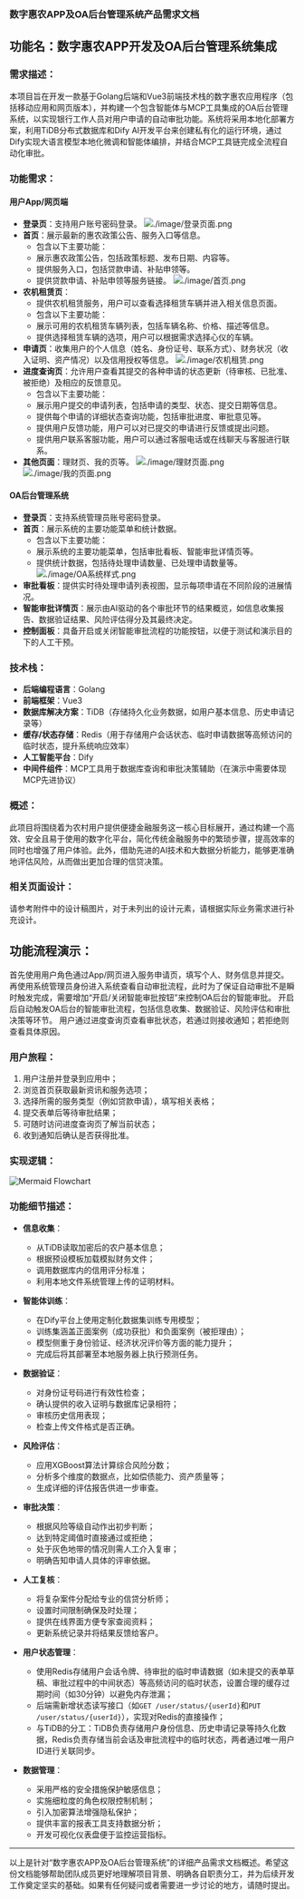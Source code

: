 ### 数字惠农APP及OA后台管理系统产品需求文档

## 功能名：数字惠农APP开发及OA后台管理系统集成

### 需求描述：
本项目旨在开发一款基于Golang后端和Vue3前端技术栈的数字惠农应用程序（包括移动应用和网页版本），并构建一个包含智能体与MCP工具集成的OA后台管理系统，以实现银行工作人员对用户申请的自动审批功能。系统将采用本地化部署方案，利用TiDB分布式数据库和Dify AI开发平台来创建私有化的运行环境，通过Dify实现大语言模型本地化微调和智能体编排，并结合MCP工具链完成全流程自动化审批。

### 功能需求：

#### 用户App/网页端
- **登录页**：支持用户账号密码登录。
  ![./image/登录页面.png](./image/登录页面.png)
- **首页**：展示最新的惠农政策公告、服务入口等信息。
  - 包含以下主要功能：
  - 展示惠农政策公告，包括政策标题、发布日期、内容等。
  - 提供服务入口，包括贷款申请、补贴申领等。
  - 提供贷款申请、补贴申领等服务链接。
  ![./image/首页.png](./image/首页.png)
- **农机租赁页**：
  - 提供农机租赁服务，用户可以查看选择租赁车辆并进入相关信息页面。
  - 包含以下主要功能：
  - 展示可用的农机租赁车辆列表，包括车辆名称、价格、描述等信息。
  - 提供选择租赁车辆的选项，用户可以根据需求选择心仪的车辆。
- **申请页**：收集用户的个人信息（姓名、身份证号、联系方式）、财务状况（收入证明、资产情况）以及信用授权等信息。
  ![./image/农机租赁.png](./image/农机租赁.png)
- **进度查询页**：允许用户查看其提交的各种申请的状态更新（待审核、已批准、被拒绝）及相应的反馈意见。
  - 包含以下主要功能：
  - 展示用户提交的申请列表，包括申请的类型、状态、提交日期等信息。
  - 提供每个申请的详细状态查询功能，包括审批进度、审批意见等。
  - 提供用户反馈功能，用户可以对已提交的申请进行反馈或提出问题。
  - 提供用户联系客服功能，用户可以通过客服电话或在线聊天与客服进行联系。
- **其他页面**：理财页、我的页等。
  ![./image/理财页面.png](./image/理财页面.png)
  ![./image/我的页面.png](./image/我的页面.png)

#### OA后台管理系统
- **登录页**：支持系统管理员账号密码登录。
- **首页**：展示系统的主要功能菜单和统计数据。
  - 包含以下主要功能：
  - 展示系统的主要功能菜单，包括审批看板、智能审批详情页等。
  - 提供统计数据，包括待处理申请数量、已处理申请数量等。
  ![./image/OA系统样式.png](./image/OA系统样式.png)
- **审批看板**：提供实时待处理申请列表视图，显示每项申请在不同阶段的进展情况。
- **智能审批详情页**：展示由AI驱动的各个审批环节的结果概览，如信息收集报告、数据验证结果、风险评估得分及其最终决定。
- **控制面板**：具备开启或关闭智能审批流程的功能按钮，以便于测试和演示目的下的人工干预。

### 技术栈：
- **后端编程语言**：Golang
- **前端框架**：Vue3
- **数据库解决方案**：TiDB（存储持久化业务数据，如用户基本信息、历史申请记录等）
- **缓存/状态存储**：Redis（用于存储用户会话状态、临时申请数据等高频访问的临时状态，提升系统响应效率）
- **人工智能平台**：Dify
- **中间件组件**：MCP工具用于数据库查询和审批决策辅助（在演示中需要体现MCP先进协议）

### 概述：
此项目将围绕着为农村用户提供便捷金融服务这一核心目标展开，通过构建一个高效、安全且易于使用的数字化平台，简化传统金融服务中的繁琐步骤，提高效率的同时也增强了用户体验。此外，借助先进的AI技术和大数据分析能力，能够更准确地评估风险，从而做出更加合理的信贷决策。

### 相关页面设计：
请参考附件中的设计稿图片，对于未列出的设计元素，请根据实际业务需求进行补充设计。

## 功能流程演示：
首先使用用户角色通过App/网页进入服务申请页，填写个人、财务信息并提交。
再使用系统管理员身份进入系统查看自动审批流程，此时为了保证自动审批不是瞬时触发完成，需要增加“开启/关闭智能审批按钮”来控制OA后台的智能审批。
开启后自动触发OA后台的智能审批流程，包括信息收集、数据验证、风险评估和审批决策等环节。
用户通过进度查询页查看审批状态，若通过则接收通知；若拒绝则查看具体原因。

### 用户旅程：
1. 用户注册并登录到应用中；
2. 浏览首页获取最新资讯和服务选项；
3. 选择所需的服务类型（例如贷款申请），填写相关表格；
4. 提交表单后等待审批结果；
5. 可随时访问进度查询页了解当前状态；
6. 收到通知后确认是否获得批准。

### 实现逻辑：
![Mermaid Flowchart](https://mermaid-js.github.io/mermaid-live-editor/#/edit/<flowchart_TD%0A...>)

### 功能细节描述：

- **信息收集**：
  - 从TiDB读取加密后的农户基本信息；
  - 根据预设模板加载模拟财务文件；
  - 调用数据库内的信用评分标准；
  - 利用本地文件系统管理上传的证明材料。

- **智能体训练**：
  - 在Dify平台上使用定制化数据集训练专用模型；
  - 训练集涵盖正面案例（成功获批）和负面案例（被拒理由）；
  - 模型侧重于身份验证、经济状况评价等方面的能力提升；
  - 完成后将其部署至本地服务器上执行预测任务。

- **数据验证**：
  - 对身份证号码进行有效性检查；
  - 确认提供的收入证明与数据库记录相符；
  - 审核历史信用表现；
  - 检查上传文件格式是否正确。

- **风险评估**：
  - 应用XGBoost算法计算综合风险分数；
  - 分析多个维度的数据点，比如偿债能力、资产质量等；
  - 生成详细的评估报告供进一步审查。

- **审批决策**：
  - 根据风险等级自动作出初步判断；
  - 达到特定阈值时直接通过或拒绝；
  - 处于灰色地带的情况则需人工介入复审；
  - 明确告知申请人具体的评审依据。

- **人工复核**：
  - 将复杂案件分配给专业的信贷分析师；
  - 设置时间限制确保及时处理；
  - 提供在线界面方便专家查阅资料；
  - 更新系统记录并将结果反馈给客户。

- **用户状态管理**：
  - 使用Redis存储用户会话令牌、待审批的临时申请数据（如未提交的表单草稿、审批过程中的中间状态）等高频访问的临时状态，设置合理的缓存过期时间（如30分钟）以避免内存泄漏；
  - 后端需新增状态读写接口（如`GET /user/status/{userId}`和`PUT /user/status/{userId}`），实现对Redis的直接操作；
  - 与TiDB的分工：TiDB负责存储用户身份信息、历史申请记录等持久化数据，Redis负责存储当前会话及审批流程中的临时状态，两者通过唯一用户ID进行关联同步。

- **数据管理**：
  - 采用严格的安全措施保护敏感信息；
  - 实施细粒度的角色权限控制机制；
  - 引入加密算法增强隐私保护；
  - 提供丰富的报表工具支持数据分析；
  - 开发可视化仪表盘便于监控运营指标。

---

以上是针对“数字惠农APP及OA后台管理系统”的详细产品需求文档概述。希望这份文档能够帮助团队成员更好地理解项目背景、明确各自职责分工，并为后续开发工作奠定坚实的基础。如果有任何疑问或者需要进一步讨论的地方，请随时提出。